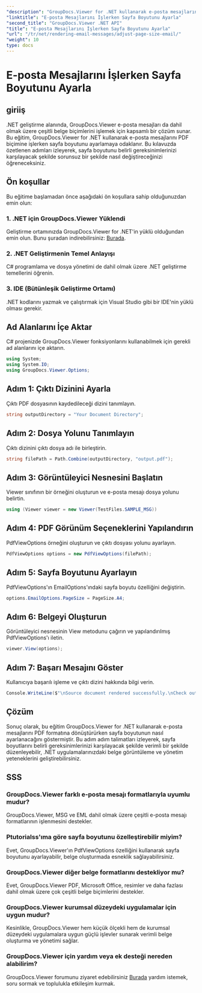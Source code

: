 ```yaml
---
"description": "GroupDocs.Viewer for .NET kullanarak e-posta mesajlarını PDF'e dönüştürürken sayfa boyutunun nasıl ayarlanacağını öğrenin. Belge görüntüleme verimliliğini artırın."
"linktitle": "E-posta Mesajlarını İşlerken Sayfa Boyutunu Ayarla"
"second_title": "GroupDocs.Viewer .NET API"
"title": "E-posta Mesajlarını İşlerken Sayfa Boyutunu Ayarla"
"url": "/tr/net/rendering-email-messages/adjust-page-size-email/"
"weight": 10
type: docs
---
```

# E-posta Mesajlarını İşlerken Sayfa Boyutunu Ayarla

## giriiş
.NET geliştirme alanında, GroupDocs.Viewer e-posta mesajları da dahil olmak üzere çeşitli belge biçimlerini işlemek için kapsamlı bir çözüm sunar. Bu eğitim, GroupDocs.Viewer for .NET kullanarak e-posta mesajlarını PDF biçimine işlerken sayfa boyutunu ayarlamaya odaklanır. Bu kılavuzda özetlenen adımları izleyerek, sayfa boyutunu belirli gereksinimlerinizi karşılayacak şekilde sorunsuz bir şekilde nasıl değiştireceğinizi öğreneceksiniz.
## Ön koşullar
Bu eğitime başlamadan önce aşağıdaki ön koşullara sahip olduğunuzdan emin olun:
### 1. .NET için GroupDocs.Viewer Yüklendi
Geliştirme ortamınızda GroupDocs.Viewer for .NET'in yüklü olduğundan emin olun. Bunu şuradan indirebilirsiniz: [Burada](https://releases.groupdocs.com/viewer/net/).
### 2. .NET Geliştirmenin Temel Anlayışı
C# programlama ve dosya yönetimi de dahil olmak üzere .NET geliştirme temellerini öğrenin.
### 3. IDE (Bütünleşik Geliştirme Ortamı)
.NET kodlarını yazmak ve çalıştırmak için Visual Studio gibi bir IDE'nin yüklü olması gerekir.

## Ad Alanlarını İçe Aktar
C# projenizde GroupDocs.Viewer fonksiyonlarını kullanabilmek için gerekli ad alanlarını içe aktarın.

```csharp
using System;
using System.IO;
using GroupDocs.Viewer.Options;
```

## Adım 1: Çıktı Dizinini Ayarla
Çıktı PDF dosyasının kaydedileceği dizini tanımlayın.
```csharp
string outputDirectory = "Your Document Directory";
```
## Adım 2: Dosya Yolunu Tanımlayın
Çıktı dizinini çıktı dosya adı ile birleştirin.
```csharp
string filePath = Path.Combine(outputDirectory, "output.pdf");
```
## Adım 3: Görüntüleyici Nesnesini Başlatın
Viewer sınıfının bir örneğini oluşturun ve e-posta mesajı dosya yolunu belirtin.
```csharp
using (Viewer viewer = new Viewer(TestFiles.SAMPLE_MSG))
```
## Adım 4: PDF Görünüm Seçeneklerini Yapılandırın
PdfViewOptions örneğini oluşturun ve çıktı dosyası yolunu ayarlayın.
```csharp
PdfViewOptions options = new PdfViewOptions(filePath);
```
## Adım 5: Sayfa Boyutunu Ayarlayın
PdfViewOptions'ın EmailOptions'ındaki sayfa boyutu özelliğini değiştirin.
```csharp
options.EmailOptions.PageSize = PageSize.A4;
```
## Adım 6: Belgeyi Oluşturun
Görüntüleyici nesnesinin View metodunu çağırın ve yapılandırılmış PdfViewOptions'ı iletin.
```csharp
viewer.View(options);
```
## Adım 7: Başarı Mesajını Göster
Kullanıcıya başarılı işleme ve çıktı dizini hakkında bilgi verin.
```csharp
Console.WriteLine($"\nSource document rendered successfully.\nCheck output in {outputDirectory}.");
```

## Çözüm
Sonuç olarak, bu eğitim GroupDocs.Viewer for .NET kullanarak e-posta mesajlarını PDF formatına dönüştürürken sayfa boyutunun nasıl ayarlanacağını göstermiştir. Bu adım adım talimatları izleyerek, sayfa boyutlarını belirli gereksinimlerinizi karşılayacak şekilde verimli bir şekilde düzenleyebilir, .NET uygulamalarınızdaki belge görüntüleme ve yönetim yeteneklerini geliştirebilirsiniz.
## SSS
### GroupDocs.Viewer farklı e-posta mesajı formatlarıyla uyumlu mudur?
GroupDocs.Viewer, MSG ve EML dahil olmak üzere çeşitli e-posta mesajı formatlarının işlenmesini destekler.
### Ptutorialss'ıma göre sayfa boyutunu özelleştirebilir miyim?
Evet, GroupDocs.Viewer'ın PdfViewOptions özelliğini kullanarak sayfa boyutunu ayarlayabilir, belge oluşturmada esneklik sağlayabilirsiniz.
### GroupDocs.Viewer diğer belge formatlarını destekliyor mu?
Evet, GroupDocs.Viewer PDF, Microsoft Office, resimler ve daha fazlası dahil olmak üzere çok çeşitli belge biçimlerini destekler.
### GroupDocs.Viewer kurumsal düzeydeki uygulamalar için uygun mudur?
Kesinlikle, GroupDocs.Viewer hem küçük ölçekli hem de kurumsal düzeydeki uygulamalara uygun güçlü işlevler sunarak verimli belge oluşturma ve yönetimi sağlar.
### GroupDocs.Viewer için yardım veya ek desteği nereden alabilirim?
GroupDocs.Viewer forumunu ziyaret edebilirsiniz [Burada](https://forum.groupdocs.com/c/viewer/9) yardım istemek, soru sormak ve toplulukla etkileşim kurmak.